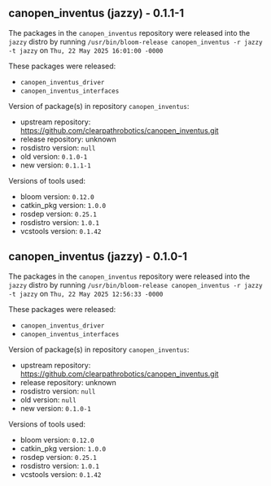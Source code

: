 ## canopen_inventus (jazzy) - 0.1.1-1

The packages in the `canopen_inventus` repository were released into the `jazzy` distro by running `/usr/bin/bloom-release canopen_inventus -r jazzy -t jazzy` on `Thu, 22 May 2025 16:01:00 -0000`

These packages were released:
- `canopen_inventus_driver`
- `canopen_inventus_interfaces`

Version of package(s) in repository `canopen_inventus`:

- upstream repository: https://github.com/clearpathrobotics/canopen_inventus.git
- release repository: unknown
- rosdistro version: `null`
- old version: `0.1.0-1`
- new version: `0.1.1-1`

Versions of tools used:

- bloom version: `0.12.0`
- catkin_pkg version: `1.0.0`
- rosdep version: `0.25.1`
- rosdistro version: `1.0.1`
- vcstools version: `0.1.42`


## canopen_inventus (jazzy) - 0.1.0-1

The packages in the `canopen_inventus` repository were released into the `jazzy` distro by running `/usr/bin/bloom-release canopen_inventus -r jazzy -t jazzy` on `Thu, 22 May 2025 12:56:33 -0000`

These packages were released:
- `canopen_inventus_driver`
- `canopen_inventus_interfaces`

Version of package(s) in repository `canopen_inventus`:

- upstream repository: https://github.com/clearpathrobotics/canopen_inventus.git
- release repository: unknown
- rosdistro version: `null`
- old version: `null`
- new version: `0.1.0-1`

Versions of tools used:

- bloom version: `0.12.0`
- catkin_pkg version: `1.0.0`
- rosdep version: `0.25.1`
- rosdistro version: `1.0.1`
- vcstools version: `0.1.42`



